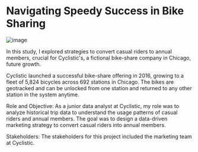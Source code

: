 # **Navigating Speedy Success in Bike Sharing**

![image](https://github.com/SaloniPandya/Navigating-Speedy-Success-in-Bike-Sharing/assets/112477782/bca44e5c-93c6-4bf3-9e22-ad2cdcb139d4)


In this study, I explored strategies to convert casual riders to annual members, crucial for Cyclistic's, a fictional bike-share company in Chicago, future growth.

Cyclistic launched a successful bike-share offering in 2016, growing to a fleet of 5,824 bicycles across 692 stations in Chicago. The bikes are geotracked and can be unlocked from one station and returned to any other station in the system anytime.

Role and Objective: As a junior data analyst at Cyclistic, my role was to analyze historical trip data to understand the usage patterns of casual riders and annual members. The goal was to design a data-driven marketing strategy to convert casual riders into annual members. 

Stakeholders: The stakeholders for this project included the marketing team at Cyclistic. 
